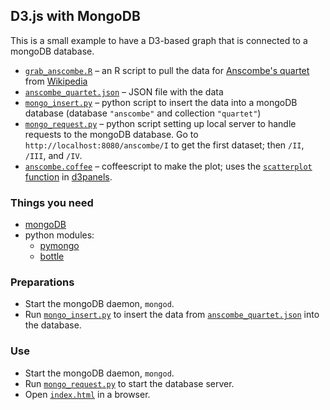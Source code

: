 ## D3.js with MongoDB

This is a small example to have a D3-based graph that is connected to
a mongoDB database.

- [`grab_anscombe.R`](https://github.com/kbroman/d3examples/blob/master/mongodb/grab_anscombe.R)
  &ndash; an R script to pull the data for
  [Anscombe's quartet](http://www.jstor.org/stable/2682899) from
  [Wikipedia](https://en.wikipedia.org/wiki/Anscombe's_quartet)
- [`anscombe_quartet.json`](https://github.com/kbroman/d3examples/blob/master/mongodb/anscombe_quartet.json)
  &ndash; JSON file with the data
- [`mongo_insert.py`](https://github.com/kbroman/d3examples/blob/master/mongodb/mongo_insert.py)
  &ndash; python script to insert the data into a mongoDB database
  (database `"anscombe"` and collection `"quartet"`)
- [`mongo_request.py`](https://github.com/kbroman/d3examples/blob/master/mongodb/mongo_request.py)
  &ndash; python script setting up local server to handle requests to
  the mongoDB database. Go to `http://localhost:8080/anscombe/I` to
  get the first dataset; then `/II`, `/III`, and `/IV`.
- [`anscombe.coffee`](https://github.com/kbroman/d3examples/blob/master/mongodb/anscombe.coffee)
  &ndash; coffeescript to make the plot; uses the
  [`scatterplot` function](https://github.com/kbroman/d3panels/blob/master/src/scatterplot.coffee)
  in [d3panels](http://kbroman.org/d3panels).

### Things you need

- [mongoDB](https://www.mongodb.org/downloads)
- python modules:
  - [pymongo](http://api.mongodb.org/python/current/)
  - [bottle](http://bottlepy.org/docs/dev/index.html)

### Preparations

- Start the mongoDB daemon, `mongod`.
- Run
  [`mongo_insert.py`](https://github.com/kbroman/d3examples/blob/master/mongodb/mongo_insert.py)
  to insert the data from
  [`anscombe_quartet.json`](https://github.com/kbroman/d3examples/blob/master/mongodb/anscombe_quartet.json)
  into the database.

### Use

- Start the mongoDB daemon, `mongod`.
- Run
  [`mongo_request.py`](https://github.com/kbroman/d3examples/blob/master/mongodb/mongo_request.py)
  to start the database server.
- Open
  [`index.html`](https://github.com/kbroman/d3examples/blob/master/mongodb/index.html)
  in a browser.
